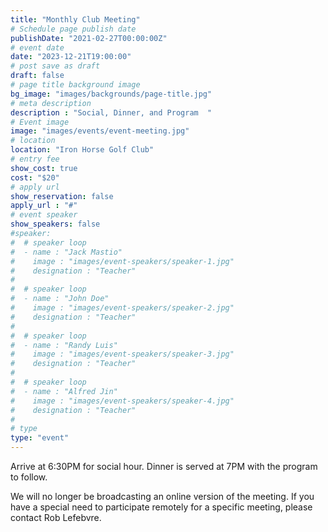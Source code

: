 ```yaml
---
title: "Monthly Club Meeting"
# Schedule page publish date
publishDate: "2021-02-27T00:00:00Z"
# event date
date: "2023-12-21T19:00:00"
# post save as draft
draft: false
# page title background image
bg_image: "images/backgrounds/page-title.jpg"
# meta description
description : "Social, Dinner, and Program  "
# Event image
image: "images/events/event-meeting.jpg"
# location
location: "Iron Horse Golf Club"
# entry fee
show_cost: true
cost: "$20"
# apply url
show_reservation: false
apply_url : "#"
# event speaker
show_speakers: false
#speaker:
#  # speaker loop
#  - name : "Jack Mastio"
#    image : "images/event-speakers/speaker-1.jpg"
#    designation : "Teacher"
#
#  # speaker loop
#  - name : "John Doe"
#    image : "images/event-speakers/speaker-2.jpg"
#    designation : "Teacher"
#
#  # speaker loop
#  - name : "Randy Luis"
#    image : "images/event-speakers/speaker-3.jpg"
#    designation : "Teacher"
#
#  # speaker loop
#  - name : "Alfred Jin"
#    image : "images/event-speakers/speaker-4.jpg"
#    designation : "Teacher"
#
# type
type: "event"
---
```


Arrive at 6:30PM for social hour.  Dinner is served at 7PM with the program to follow.

We will no longer be broadcasting an online version of the meeting.  If you have a special need to participate remotely for a specific meeting, please contact Rob Lefebvre.
